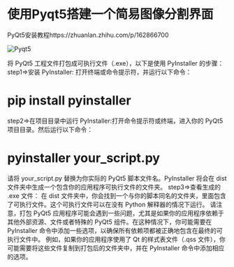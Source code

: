 使用Pyqt5搭建一个简易图像分割界面
====================================================================
PyQt5安装教程https://zhuanlan.zhihu.com/p/162866700

![Pyqt5](https://github.com/littlePercy/Pyqt5-SegmentationUI/assets/52816016/3cec0dc5-64e1-44f7-b68d-bd31c6ea30e5)


将 PyQt5 工程文件打包成可执行文件（.exe），以下是使用 PyInstaller 的步骤：
step1=>安装 PyInstaller: 打开终端或命令提示符，并运行以下命令：

pip install pyinstaller
====================================================================
step2=>在项目目录中运行 PyInstaller:打开命令提示符或终端，进入你的 PyQt5 项目目录。然后运行以下命令：

pyinstaller your_script.py
====================================================================
请将 your_script.py 替换为你实际的 PyQt5 脚本文件名。PyInstaller 将会在 dist 文件夹中生成一个包含你的应用程序可执行文件的文件夹。
step3=>查看生成的 .exe 文件：
在 dist 文件夹中，你会找到一个与你的脚本同名的文件夹，里面包含了可执行文件。这个可执行文件可以在没有 Python 解释器的情况下运行。
请注意，打包 PyQt5 应用程序可能会遇到一些问题，尤其是如果你的应用程序依赖于其他外部资源、文件或者特殊的 PyQt5 组件。在这种情况下，你可能需要在 PyInstaller 命令中添加一些选项，以确保所有依赖项都被正确地包含在最终的可执行文件中。
例如，如果你的应用程序使用了 Qt 的样式表文件（.qss 文件），你可能需要将这些文件复制到打包后的文件夹中，并在 PyInstaller 命令中添加相应的选项。

